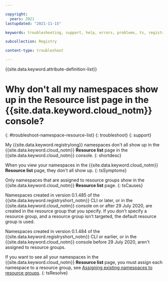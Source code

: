 ```yaml
---

copyright:
  years: 2021
lastupdated: "2021-11-15"

keywords: troubleshooting, support, help, errors, problems, ts, registry, namespaces, resource list

subcollection: Registry

content-type: troubleshoot

---
```


{{site.data.keyword.attribute-definition-list}}

# Why don't all my namespaces show up in the **Resource list** page in the {{site.data.keyword.cloud_notm}} console?
{: #troubleshoot-namespace-resource-list}
{: troubleshoot}
{: support}

My {{site.data.keyword.registrylong}} namespaces don't all show up in the {{site.data.keyword.cloud_notm}} **Resource list** page in the {{site.data.keyword.cloud_notm}} console.
{: shortdesc}

When you view your namespaces in the {{site.data.keyword.cloud_notm}} **Resource list** page, they don't all show up.
{: tsSymptoms}

Only namespaces that are assigned to resource groups show in the {{site.data.keyword.cloud_notm}} **Resource list** page.
{: tsCauses}

Namespaces created in version 0.1.485 of the {{site.data.keyword.registryshort_notm}} CLI or later, or in the {{site.data.keyword.cloud_notm}} console on or after 29 July 2020, are created in the resource group that you specify. If you don't specify a resource group, and a resource group isn't targeted, the default resource group is used.

Namespaces created in version 0.1.484 of the {{site.data.keyword.registryshort_notm}} CLI or earlier, or in the {{site.data.keyword.cloud_notm}} console before 29 July 2020, aren't assigned to resource groups.

If you want to see all your namespaces in the {{site.data.keyword.cloud_notm}} **Resource list** page, you must assign each namespace to a resource group, see [Assigning existing namespaces to resource groups](/docs/Registry?topic=Registry-registry_setup_cli_namespace#registry_namespace_assign).
{: tsResolve}


